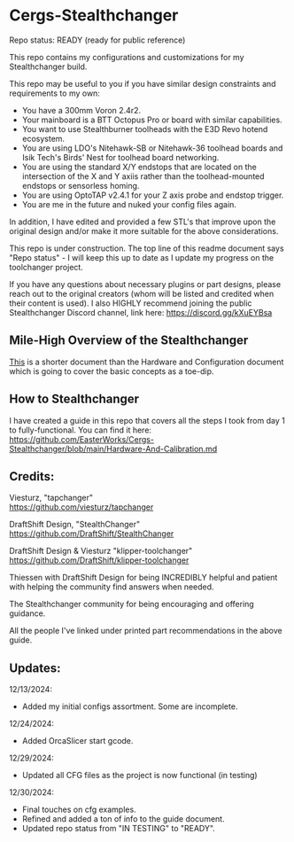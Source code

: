 # Cergs-Stealthchanger

Repo status: READY (ready for public reference)  

This repo contains my configurations and customizations for my Stealthchanger build.  

This repo may be useful to you if you have similar design constraints and requirements to my own:

- You have a 300mm Voron 2.4r2.
- Your mainboard is a BTT Octopus Pro or board with similar capabilities.
- You want to use Stealthburner toolheads with the E3D Revo hotend ecosystem.
- You are using LDO's Nitehawk-SB or Nitehawk-36 toolhead boards and Isik Tech's Birds' Nest for toolhead board networking.
- You are using the standard X/Y endstops that are located on the intersection of the X and Y axiis rather than the toolhead-mounted endstops or sensorless homing.
- You are using OptoTAP v2.4.1 for your Z axis probe and endstop trigger.
- You are me in the future and nuked your config files again.


In addition, I have edited and provided a few STL's that improve upon the original design and/or make it more suitable for the above considerations.  

This repo is under construction. The top line of this readme document says "Repo status" - I will keep this up to date as I update my progress on the toolchanger project.

If you have any questions about necessary plugins or part designs, please reach out to the original creators (whom will be listed and credited when their content is used). I also HIGHLY recommend joining the public Stealthchanger Discord channel, link here: https://discord.gg/kXuEYBsa


## Mile-High Overview of the Stealthchanger

[This](https://github.com/EasterWorks/Cergs-Stealthchanger/blob/main/mile-high-overview-of-the-stealthchanger.md) is a shorter document than the Hardware and Configuration document which is going to cover the basic concepts as a toe-dip. 


## How to Stealthchanger

I have created a guide in this repo that covers all the steps I took from day 1 to fully-functional. You can find it here: https://github.com/EasterWorks/Cergs-Stealthchanger/blob/main/Hardware-And-Calibration.md


## Credits:  
Viesturz, "tapchanger"  
https://github.com/viesturz/tapchanger  

DraftShift Design, "StealthChanger"  
https://github.com/DraftShift/StealthChanger  

DraftShift Design & Viesturz "klipper-toolchanger"  
https://github.com/DraftShift/klipper-toolchanger  

Thiessen with DraftShift Design for being INCREDIBLY helpful and patient with helping the community find answers when needed.

The Stealthchanger community for being encouraging and offering guidance.

All the people I've linked under printed part recommendations in the above guide.


## Updates:

12/13/2024:  
- Added my initial configs assortment. Some are incomplete.  

12/24/2024:
- Added OrcaSlicer start gcode.

12/29/2024:
- Updated all CFG files as the project is now functional (in testing)

12/30/2024:
- Final touches on cfg examples.
- Refined and added a ton of info to the guide document.
- Updated repo status from "IN TESTING" to "READY".


